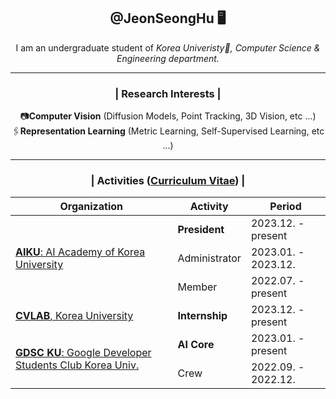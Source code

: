 <div align="center">
 <h2 align="center"> @JeonSeongHu 🖥️ </h2>
 <p align="center"> I am an undergraduate student of <em> Korea Univeristy🐯, Computer Science & Engineering department. </em> </p>
<hr>
<h3 align="center"> | Research Interests |</h3>
<p align="center">
📷<strong>Computer Vision</strong> (Diffusion Models, Point Tracking, 3D Vision, etc ...) <br>
🖇️<strong>Representation Learning</strong> (Metric Learning, Self-Supervised Learning, etc ...)
</p>
<hr>
<h3 align="center"> | Activities (<a href="https://github.com/JeonSeongHu/JeonSeongHu/blob/main/JeonSeongHu_CV.pdf">Curriculum Vitae</a>) |</h3>
<p align="left">
</p>
<table>
  <head>
    <tr>
      <th>Organization</th>
      <th>Activity</th>
      <th>Period</th>
    </tr>
  </thead>
  <tbody>
    <tr>
      <td rowspan="3"><a href="https://aiku.notion.site/aiku/b614c69220704b848758e5cf21a54238"><strong>AIKU</strong>: AI Academy of Korea University</a></td>
      <td><strong>President</strong></td>
      <td>2023.12. - present</td>
    </tr>
    <tr>
      <td>Administrator</td>
      <td>2023.01. - 2023.12. </td>
    </tr>
    <tr>
      <td>Member</td>
      <td>2022.07. - present </td>
    </tr>
    <tr>
      <td><a href="https://cvlab.korea.ac.kr/"><strong>CVLAB</strong>, Korea University</a></td>
      <td><strong>Internship</strong></td>
      <td>2023.12. - present</td>
    </tr>
    <tr>
      <td rowspan="2"><a href="https://developers.google.com/community/gdsc?hl=ko"><strong>GDSC KU</strong>: Google Developer Students Club Korea Univ.</a></td>
      <td><strong>AI Core</strong></td>
      <td>2023.01. - present</td>
    </tr>
    <tr>
      <td>Crew</td>
      <td>2022.09. - 2022.12.</td>
    </tr>
  </tbody>
</table>
</div>


